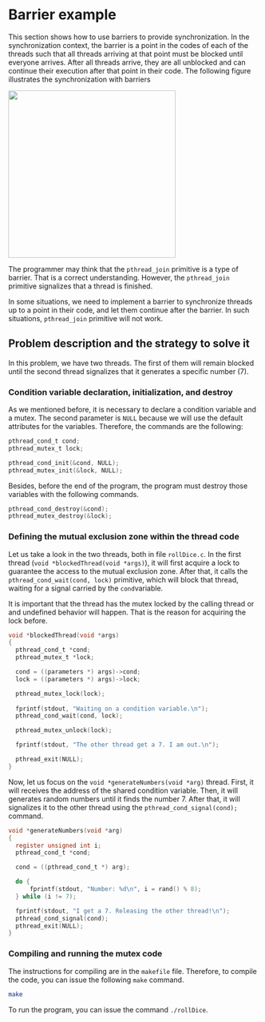# Barrier example
This section shows how to use barriers to provide synchronization. In the synchronization context, the barrier is a point in the codes of each of the threads such that all threads arriving at that point must be blocked until everyone arrives. After all threads arrive, they are all unblocked and can continue their execution after that point in their code. The following figure illustrates the synchronization with barriers 

<img src="https://github.com/gradvohl/YAPTT/blob/main/figures/ThreadBarriers.png?raw=true" class="center" width=335 />

The programmer may think that the ``pthread_join`` primitive is a type of barrier. That is a correct understanding. However, the ``pthread_join`` primitive signalizes that a thread is finished. 

In some situations, we need to implement a barrier to synchronize threads up to a point in their code, and let them continue after the barrier. In such situations, ``pthread_join`` primitive will not work.


## Problem description and the strategy to solve it
In this problem, we have two threads. The first of them will remain blocked until the second thread signalizes that it generates a specific number (7). 

### Condition variable declaration, initialization, and destroy
As we mentioned before, it is necessary to declare a condition variable and a mutex. The second parameter is ``NULL`` because we will use the default attributes for the variables. Therefore, the commands are the following:

```c
pthread_cond_t cond;
pthread_mutex_t lock;

pthread_cond_init(&cond, NULL);
pthread_mutex_init(&lock, NULL);
```

Besides, before the end of the program, the program must destroy those variables with the following commands.

```c
pthread_cond_destroy(&cond);
pthread_mutex_destroy(&lock);
```

### Defining the mutual exclusion zone within the thread code
Let us take a look in the two threads, both in file ``rollDice.c``. In the first thread (``void *blockedThread(void *args)``), it will first acquire a lock to guarantee the access to the mutual exclusion zone. After that, it calls the ``pthread_cond_wait(cond, lock)`` primitive, which will block that thread, waiting for a signal carried by the ``cond``variable. 

It is important that the thread has the mutex locked by the calling thread or and undefined behavior will happen. That is the reason for acquiring the lock before.

```c
void *blockedThread(void *args)
{
  pthread_cond_t *cond;
  pthread_mutex_t *lock;

  cond = ((parameters *) args)->cond;
  lock = ((parameters *) args)->lock;

  pthread_mutex_lock(lock);
 
  fprintf(stdout, "Waiting on a condition variable.\n");
  pthread_cond_wait(cond, lock);

  pthread_mutex_unlock(lock);

  fprintf(stdout, "The other thread get a 7. I am out.\n");

  pthread_exit(NULL);
}
```

Now, let us focus on the ``void *generateNumbers(void *arg)`` thread. First, it will receives the address of the shared condition variable. Then, it will generates random numbers until it finds the number 7. After that, it will signalizes it to the other thread using the ``pthread_cond_signal(cond);`` command.

```c
void *generateNumbers(void *arg)
{
  register unsigned int i;
  pthread_cond_t *cond;

  cond = ((pthread_cond_t *) arg);

  do {
      fprintf(stdout, "Number: %d\n", i = rand() % 8);
  } while (i != 7);

  fprintf(stdout, "I get a 7. Releasing the other thread!\n");
  pthread_cond_signal(cond);
  pthread_exit(NULL);
}
```


### Compiling and running the mutex code

The instructions for compiling are in the ``makefile`` file. Therefore, to compile the code, you can issue the following ``make`` command. 
```sh
make 
```

To run the program, you can issue the command ``./rollDice``.
